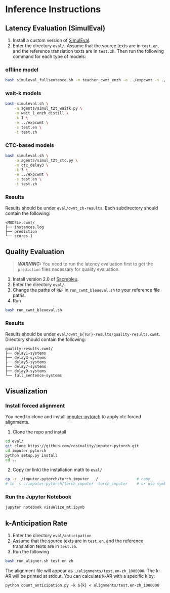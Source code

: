# Inference Instructions


## Latency Evaluation (SimulEval)
1. Install a custom version of [SimulEval](./extra_installation.md). 
2. Enter the directory `eval/`. Assume that the source texts are in `test.en`, and the reference translation texts are in `test.zh`. Then run the following command for each type of models:

### offline model
```bash
bash simuleval_fullsentence.sh -m teacher_cwmt_enzh -e ../expcwmt -s ./test.en -t ./test.zh
```
### wait-k models
```bash
bash simuleval.sh \
    -a agents/simul_t2t_waitk.py \
    -m wait_1_enzh_distill \
    -k 1 \
    -e ../expcwmt \
    -s test.en \
    -t test.zh
```
### CTC-based models
```bash
bash simuleval.sh \
    -a agents/simul_t2t_ctc.py \
    -m ctc_delay3 \
    -k 3 \
    -e ../expcwmt \
    -s test.en \
    -t test.zh
```
### Results
Results should be under `eval/cwmt_zh-results`. Each subdirectory should contain the following:
```
<MODEL>.cwmt/
├── instances.log
├── prediction
└── scores.1
```

## Quality Evaluation
> **_WARNING:_**  You need to run the latency evaluation first to get the `prediction` files necessary for quality evaluation.
1. Install version 2.0 of [Sacrebleu](./extra_installation.md). 
2. Enter the directory `eval/`. 
3. Change the paths of `REF` in `run_cwmt_bleueval.sh` to your reference file paths.
4. Run
```bash
bash run_cwmt_bleueval.sh
```

### Results
Results should be under `eval/cwmt_${TGT}-results/quality-results.cwmt`. Directory should contain the following:
```
quality-results.cwmt/
├── delay1-systems
├── delay3-systems
├── delay5-systems
├── delay7-systems
├── delay9-systems
└── full_sentence-systems
```


## Visualization
### Install forced alignment
You need to clone and install [imputer-pytorch](https://github.com/rosinality/imputer-pytorch) to apply ctc forced alignments. 
1. Clone the repo and install
```bash
cd eval/
git clone https://github.com/rosinality/imputer-pytorch.git
cd imputer-pytorch
python setup.py install
cd ..
```
2. Copy (or link) the installation math to `eval/`
```bash
cp -r ./imputer-pytorch/torch_imputer  ./                 # copy
# ln -s ./imputer-pytorch/torch_imputer  torch_imputer    # or use symbolic link
```
### Run the Jupyter Notebook
```bash
jupyter notebook visualize_mt.ipynb
```

## k-Anticipation Rate
1. Enter the directory `eval/anticipation`
2. Assume that the source texts are in `test.en`, and the reference translation texts are in `test.zh`. 
3. Run the following
```bash
bash run_aligner.sh test en zh
```
The alignment file will appear as `./alignments/test.en-zh_1000000`. The k-AR will be printed at stdout. You can calculate k-AR with a specific k by:
```
python count_anticipation.py -k ${k} < alignments/test.en-zh_1000000
```
